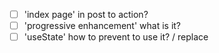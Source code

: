 - [ ] 'index page' in post to action?
- [ ] 'progressive enhancement' what is it?
- [ ] 'useState' how to prevent to use it? / replace